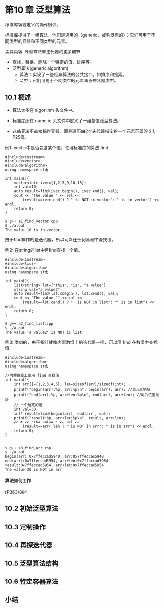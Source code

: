 # 第10 章 泛型算法

标准库容器定义的操作很少。

标准库提供了一组算法，他们是通用的（generic，或称泛型的）：它们可用于不同类型的容器和不同类型的元素。

主要内容: 泛型算法和迭代器的更多细节



- 查找、替换、删除一个特定的值、排序等。
- 泛型算法(generic algorithm)
    * 算法：实现了一些经典算法的公共接口，如排序和搜索。
    * 泛型：它们可用于不同类型的元素和多种容器类型。








## 10.1 概述

- 算法大多在 algorithm 头文件中。
- 标准库还在 numeric 头文件中定义了一组数值泛型算法。


- 这些算法不直接操作容器，而是遍历由2个迭代器指定的一个元素范围(9.2.1, P296)。

例1: vector中是否包含某个值，使用标准库的算法 find

```
#include<iostream>
#include<vector>
#include<algorithm>
using namespace std;

int main(){
    vector<int> ivec={1,2,5,9,10,15};
    int val=10;
    auto result=find(ivec.begin(), ivec.end(), val);
    cout << "The value " << val << 
        (result==ivec.end() ? " is NOT in vector": " is in vector") << endl;
    return 0;
}

$ g++ a1_find_vector.cpp 
$ ./a.out 
The value 10 is in vector
```

由于find操作的是迭代器，所以可以在任何容器中查找值。


例2: 在string的list中用find查找一个值。
```
#include<iostream>
#include<list>
#include<algorithm>
using namespace std;

int main(){
    list<string> lst={"this", "is", "a value"};
    string val="a value2";
    auto result=find(lst.cbegin(), lst.cend(), val);
    cout << "The value '" << val << 
        (result==lst.cend() ? "' is NOT in list": "' is in list") << endl;
    return 0;
}

$ g++ a2_find_list.cpp 
$ ./a.out 
The value 'a value2' is NOT in list
```


例3: 类似的，由于指针就像内置数组上的迭代器一样，可以用 find 在数组中查找值:
```
#include<iostream>
#include<algorithm>
using namespace std;

//内置数组上使用 find 查找值
int main(){
    int arr[]={1,2,3,4,5}, len=sizeof(arr)/sizeof(int);
    printf("begin(arr):%p, arr:%p\n", begin(arr), arr); //首元素地址
    printf("end(arr):%p, arr+len:%p\n", end(arr), arr+len); //尾后位置地址
    // 一个给定的值
    int val=30;
    int* result=find(begin(arr), end(arr), val);
    printf("result:%p, arr+len:%p\n", result, arr+len);
    cout << "The value " << val << 
        (result==arr+ len ? " is NOT in arr": " is in arr") << endl;
    return 0;
}


$ g++ a3_find_arr.cpp 
$ ./a.out 
begin(arr):0x7ffeccad5940, arr:0x7ffeccad5940
end(arr):0x7ffeccad5954, arr+len:0x7ffeccad5954
result:0x7ffeccad5954, arr+len:0x7ffeccad5954
The value 30 is NOT in arr
```




#### 算法如何工作


rP363/864















## 10.2 初始泛型算法
















## 10.3 定制操作
















## 10.4 再探迭代器
















## 10.5 泛型算法结构

















## 10.6 特定容器算法
















## 小结

















